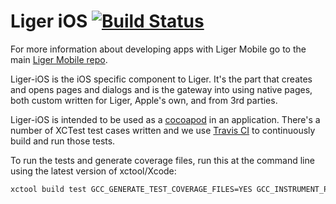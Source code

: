 # Liger iOS [![Build Status](https://travis-ci.org/reachlocal/liger-ios.svg?branch=master)](https://travis-ci.org/reachlocal/liger-ios)

For more information about developing apps with Liger Mobile go to the main [Liger Mobile repo](https://github.com/reachlocal/liger).

Liger-iOS is the iOS specific component to Liger. It's the part that creates and opens pages and dialogs and is the gateway into using native pages, both custom written for Liger, Apple's own, and from 3rd parties.

Liger-iOS is intended to be used as a [cocoapod](http://www.cocoapods.org) in an application. There's a number of XCTest test cases written and we use [Travis CI](https://travis-ci.org/reachlocal/liger-ios) to continuously build and run those tests.

To run the tests and generate coverage files, run this at the command line using the latest version of xctool/Xcode:

```bash
xctool build test GCC_GENERATE_TEST_COVERAGE_FILES=YES GCC_INSTRUMENT_PROGRAM_FLOW_ARCS=YES
```
